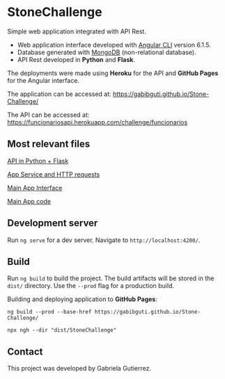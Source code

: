 # StoneChallenge

Simple web application integrated with API Rest.

- Web application interface developed with [Angular CLI](https://github.com/angular/angular-cli) version 6.1.5.
- Database generated with [MongoDB](https://www.mongodb.com/cloud/atlas) (non-relational database).
- API Rest developed in **Python** and **Flask**.

The deployments were made using **Heroku** for the API and **GitHub Pages** for the Angular interface.

The application can be accessed at:
https://gabibguti.github.io/Stone-Challenge/

The API can be accessed at:
https://funcionariosapi.herokuapp.com/challenge/funcionarios

## Most relevant files

[API in Python + Flask](https://github.com/gabibguti/Stone-Challenge/blob/master/Database/app.py)

[App Service and HTTP requests](https://github.com/gabibguti/Stone-Challenge/blob/master/src/app/app.service.ts)

[Main App Interface](https://github.com/gabibguti/Stone-Challenge/blob/master/src/app/app.component.html)

[Main App code](https://github.com/gabibguti/Stone-Challenge/blob/master/src/app/app.component.ts)

## Development server

Run `ng serve` for a dev server. Navigate to `http://localhost:4200/`.

## Build

Run `ng build` to build the project. The build artifacts will be stored in the `dist/` directory. Use the `--prod` flag for a production build.

Building and deploying application to **GitHub Pages**:

`ng build --prod --base-href https://gabibguti.github.io/Stone-Challenge/`

`npx ngh --dir "dist/StoneChallenge"`

## Contact

This project was developed by Gabriela Gutierrez.
